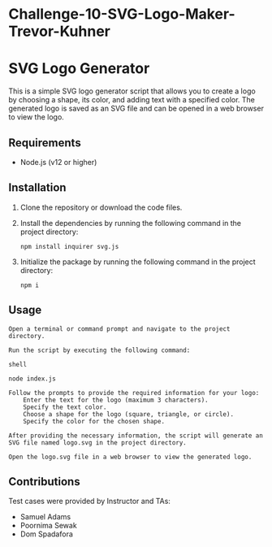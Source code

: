 # Challenge-10-SVG-Logo-Maker-Trevor-Kuhner

# SVG Logo Generator

This is a simple SVG logo generator script that allows you to create a logo by choosing a shape, its color, and adding text with a specified color. The generated logo is saved as an SVG file and can be opened in a web browser to view the logo.

## Requirements

- Node.js (v12 or higher)

## Installation

1. Clone the repository or download the code files.

2. Install the dependencies by running the following command in the project directory:

   ```shell
   npm install inquirer svg.js

3. Initialize the package by running the following command in the project directory:

   ```shell
   npm i

## Usage

    Open a terminal or command prompt and navigate to the project directory.

    Run the script by executing the following command:

    shell

    node index.js

    Follow the prompts to provide the required information for your logo:
        Enter the text for the logo (maximum 3 characters).
        Specify the text color.
        Choose a shape for the logo (square, triangle, or circle).
        Specify the color for the chosen shape.

    After providing the necessary information, the script will generate an SVG file named logo.svg in the project directory.

    Open the logo.svg file in a web browser to view the generated logo.

## Contributions

Test cases were provided by Instructor and TAs:
   
   - Samuel Adams
   - Poornima Sewak
   - Dom Spadafora
